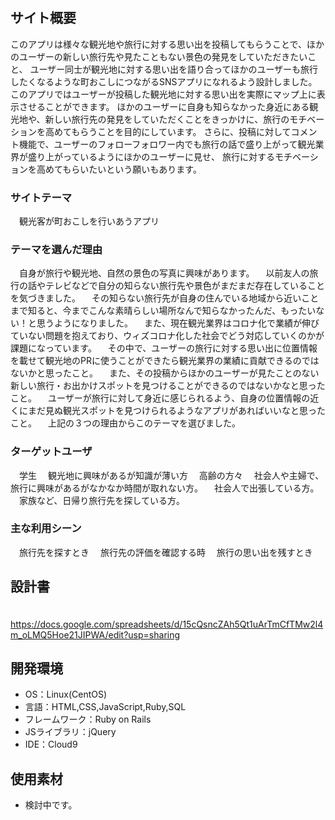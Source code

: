 # <COOL JOURNEY>

## サイト概要
  このアプリは様々な観光地や旅行に対する思い出を投稿してもらうことで、ほかのユーザーの新しい旅行先や見たこともない景色の発見をしていただきたいこと、
  ユーザー同士が観光地に対する思い出を語り合ってほかのユーザーも旅行したくなるような町おこしにつながるSNSアプリになれるよう設計しました。
  このアプリではユーザーが投稿した観光地に対する思い出を実際にマップ上に表示させることができます。
  ほかのユーザーに自身も知らなかった身近にある観光地や、新しい旅行先の発見をしていただくことをきっかけに、旅行のモチベーションを高めてもらうことを目的にしています。
  さらに、投稿に対してコメント機能で、ユーザーのフォローフォロワー内でも旅行の話で盛り上がって観光業界が盛り上がっているようにほかのユーザーに見せ、
  旅行に対するモチベーションを高めてもらいたいという願いもあります。
  
  
### サイトテーマ
　観光客が町おこしを行いあうアプリ
  
### テーマを選んだ理由
　自身が旅行や観光地、自然の景色の写真に興味があります。
　以前友人の旅行の話やテレビなどで自分の知らない旅行先や景色がまだまだ存在していることを気づきました。
　その知らない旅行先が自身の住んでいる地域から近いことまで知ると、今までこんな素晴らしい場所なんで知らなかったんだ、もったいない！と思うようになりました。
　また、現在観光業界はコロナ化で業績が伸びていない問題を抱えており、ウィズコロナ化した社会でどう対応していくのかが課題になっています。
　その中で、ユーザーの旅行に対する思い出に位置情報を載せて観光地のPRに使うことができたら観光業界の業績に貢献できるのではないかと思ったこと。
　また、その投稿からほかのユーザーが見たことのない新しい旅行・お出かけスポットを見つけることができるのではないかなと思ったこと。
　ユーザーが旅行に対して身近に感じられるよう、自身の位置情報の近くにまだ見ぬ観光スポットを見つけられるようなアプリがあればいいなと思ったこと。
　上記の３つの理由からこのテーマを選びました。

### ターゲットユーザ
　学生
　観光地に興味があるが知識が薄い方
　高齢の方々
　社会人や主婦で、旅行に興味があるがなかなか時間が取れない方。
　社会人で出張している方。
　家族など、日帰り旅行先を探している方。

### 主な利用シーン
　旅行先を探すとき
　旅行先の評価を確認する時
　旅行の思い出を残すとき
　

## 設計書
　https://docs.google.com/spreadsheets/d/15cQsncZAh5Qt1uArTmCfTMw2l4m_oLMQ5Hoe21JIPWA/edit?usp=sharing

## 開発環境
- OS：Linux(CentOS)
- 言語：HTML,CSS,JavaScript,Ruby,SQL
- フレームワーク：Ruby on Rails
- JSライブラリ：jQuery
- IDE：Cloud9

## 使用素材
- 検討中です。